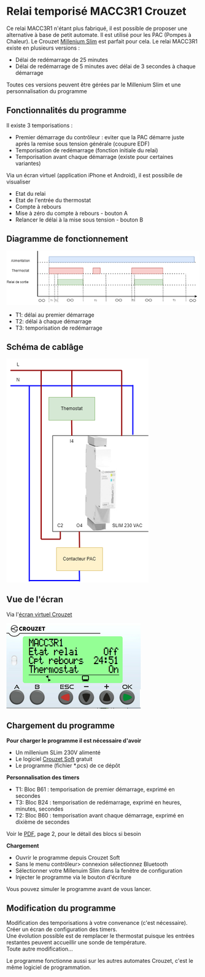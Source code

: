 # Relai temporisé MACC3R1 Crouzet

Ce relai MACC3R1 n'étant plus fabriqué, il est possible de proposer une alternative à base de petit automate. Il est utilisé pour les PAC (Pompes à Chaleur). Le Crouzet [Millenium Slim](https://soda.crouzet.com/pn/?i=88983903) est parfait pour cela. Le relai MACC3R1 existe en plusieurs versions : 
- Délai de redémarrage de 25 minutes
- Délai de redémarrage de 5 minutes avec délai de 3 secondes à chaque démarrage

Toutes ces versions peuvent être gérées par le Millenium Slim et une personnalisation du programme

## Fonctionnalités du programme

Il existe 3 temporisations :
- Premier démarrage du contrôleur : eviter que la PAC démarre juste après la remise sous tension générale (coupure EDF)
- Temporisation de redémarrage (fonction initiale du relai)
- Temporisation avant chaque démarrage (existe pour certaines variantes)

Via un écran virtuel (application iPhone et Android), il est possibile de visualiser 
- Etat du relai
- Etat de l'entrée du thermostat
- Compte à rebours
- Mise à zéro du compte à rebours - bouton A
- Relancer le délai à la mise sous tension - bouton B

## Diagramme de fonctionnement

![Diagramme de fonctionnement](./res/MACC3R1_Diagramme_u.drawio.png)
- T1: délai au premier démarrage
- T2: délai à chaque démarrage
- T3: temporisation de redémarrage
  
## Schéma de cablâge

![cablage](./res/MACC3-Cablage.drawio.png)

## Vue de l'écran

Via l'[écran virtuel Crouzet](https://www.crouzet.com/produits/controleurs-automatisme/software/crouzet-virtual-display/)  

![ecran](./res/ecran.png)

## Chargement du programme

__Pour charger le programme il est nécessaire d'avoir__  
- Un millenium SLim 230V alimenté
- Le logiciel [Crouzet Soft](https://www.crouzet.com/softwares/download) gratuit
- Le programme (fichier *.pcs) de ce dépôt

__Personnalisation des timers__  
- T1: Bloc B61 : temporisation de premier démarrage, exprimé en secondes
- T3: Bloc B24 : temporisation de redémarrage, exprimé en heures, minutes, secondes
- T2: Bloc B60 : temporisation avant chaque démarrage, exprimé en dixième de secondes

Voir le [PDF](./res/Slim_Timer_ACC3_Universel.pdf), page 2, pour le détail des blocs si besoin

__Chargement__  
- Ouvrir le programme depuis Crouzet Soft
- Sans le menu contrôleur> connexion sélectionnez Bluetooth
- Sélectionner votre Millenuim Slim dans la fenêtre de configuration
- Injecter le programme via le bouton d'écriture

Vous pouvez simuler le programme avant de vous lancer.

## Modification du programme

Modification des temporisations à votre convenance (c'est nécessaire).    
Créer un écran de configuration des timers.  
Une évolution possible est de remplacer le thermostat puisque les entrées restantes peuvent accueillir une sonde de température.  
Toute autre modification...  

Le programme fonctionne aussi sur les autres automates Crouzet, c'est le même logiciel de programmation.


